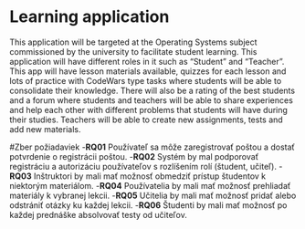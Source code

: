 # Learning application
This application will be targeted at the Operating Systems subject commissioned by the university to facilitate student learning. This application will have different roles in it such as “Student” and “Teacher”. This app will have lesson materials available, quizzes for each lesson and lots of practice with CodeWars type tasks where students will be able to consolidate their knowledge. There will also be a rating of the best students and a forum where students and teachers will be able to share experiences and help each other with different problems that students will have during their studies. Teachers will be able to create new assignments, tests and add new materials.


#Zber požiadaviek
-**RQ01** Používateľ sa môže zaregistrovať poštou a dostať potvrdenie o registrácii poštou.
-**RQ02** Systém by mal podporovať registráciu a autorizáciu používateľov s rozlíšením rolí (študent, učiteľ).
-**RQ03** Inštruktori by mali mať možnosť obmedziť prístup študentov k niektorým materiálom.
-**RQ04** Používatelia by mali mať možnosť prehliadať materiály k vybranej lekcii.
-**RQ05** Učitelia by mali mať možnosť pridať alebo odstrániť otázky ku každej lekcii.
-**RQ06** Študenti by mali mať možnosť po každej prednáške absolvovať testy od učiteľov. 

